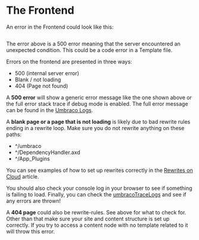 # The Frontend

An error in the Frontend could look like this:

<figure><img src="../../../.gitbook/assets/frontend-error-500.png" alt=""><figcaption></figcaption></figure>

The error above is a 500 error meaning that the server encountered an unexpected condition. This could be a code error in a Template file.

Errors on the frontend are presented in three ways:

* 500 (internal server error)
* Blank / not loading
* 404 (Page not found)

A **500 error** will show a generic error message like the one shown above or the full error stack trace if debug mode is enabled. The full error message can be found in the [Umbraco Logs](log-files.md).

A **blank page or a page that is not loading** is likely due to bad rewrite rules ending in a rewrite loop. Make sure you do not rewrite anything on these paths:

* ^/umbraco
* ^/DependencyHandler.axd
* ^/App\_Plugins

You can see examples of how to set up rewrites correctly in the [Rewrites on Cloud](../../go-live/manage-hostnames/rewrites-on-cloud.md) article.

You should also check your console log in your browser to see if something is failing to load. Finally, you can check the [umbracoTraceLogs](log-files.md#umbraco-logs) and see if any errors are thrown!

A **404 page** could also be rewrite-rules. See above for what to check for. Other than that make sure your site and content structure is set up correctly. If you try to access a content node with no template related to it will throw this error.
